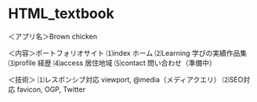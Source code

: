 # HTML_textbook
＜アプリ名＞Brown chicken

＜内容＞ポートフォリオサイト
        ⑴index      ホーム
        ⑵Learning   学びの実績作品集
        ⑶profile    経歴
        ⑷access     居住地域
        ⑸contact    問い合わせ（準備中）

＜技術＞
        ⑴レスポンシブ対応
            viewport,  @media（メディアクエリ）
        ⑵SEO対応
            favicon,  OGP,  Twitter